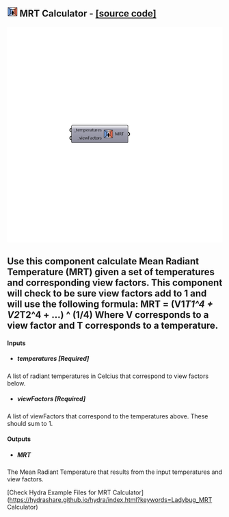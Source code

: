 ## ![](../../images/icons/MRT_Calculator.png) MRT Calculator - [[source code]](https://github.com/mostaphaRoudsari/ladybug/tree/master/src/Ladybug_MRT%20Calculator.py)

![](../../images/components/MRT_Calculator.png)

Use this component calculate Mean Radiant Temperature (MRT) given a set of temperatures and corresponding view factors.  This component will check to be sure view factors add to 1 and will use the following formula:
 MRT = (V1*T1^4 + V2*T2^4 + ...) ^ (1/4)
 Where V corresponds to a view factor and T corresponds to a temperature.
 -
 

#### Inputs
* ##### temperatures [Required]
A list of radiant temperatures in Celcius that correspond to view factors below.
* ##### viewFactors [Required]
A list of viewFactors that correspond to the temperatures above.  These should sum to 1.

#### Outputs
* ##### MRT
The Mean Radiant Temperature that results from the input temperatures and view factors.


[Check Hydra Example Files for MRT Calculator](https://hydrashare.github.io/hydra/index.html?keywords=Ladybug_MRT Calculator)